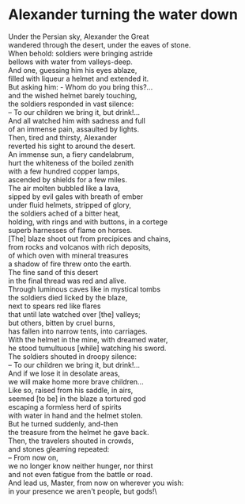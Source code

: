# Alexander turning the water down

Under the Persian sky, Alexander the Great\
wandered through the desert, under the eaves of stone.\
When behold: soldiers were bringing astride\
bellows with water from valleys-deep.\
And one, guessing him his eyes ablaze,\
filled with liqueur a helmet and extended it.\
But asking him: - Whom do you bring this?...\
and the wished helmet barely touching,\
the soldiers responded in vast silence:\
– To our children we bring it, but drink!...\
And all watched him with sadness and full\
of an immense pain, assaulted by lights.\
Then, tired and thirsty, Alexander\
reverted his sight to around the desert.\
An immense sun, a fiery candelabrum,\
hurt the whiteness of the boiled zenith\
with a few hundred copper lamps,\
ascended by shields for a few miles.\
The air molten bubbled like a lava,\
sipped by evil gales with breath of ember\
under fluid helmets, stripped of glory,\
the soldiers ached of a bitter heat,\
holding, with rings and with buttons, in a cortege\
superb harnesses of flame on horses.\
[The] blaze shoot out from precipices and chains,\
from rocks and volcanos with rich deposits,\
of which oven with mineral treasures\
a shadow of fire threw onto the earth.\
The fine sand of this desert\
in the final thread was red and alive.\
Through luminous caves like in mystical tombs\
the soldiers died licked by the blaze,\
next to spears red like flares\
that until late watched over [the] valleys;\
but others, bitten by cruel burns,\
has fallen into narrow tents, into carriages.\
With the helmet in the mine, with dreamed water,\
he stood tumultuous [while] watching his sword.\
The soldiers shouted in droopy silence:\
– To our children we bring it, but drink!...\
And if we lose it in desolate areas,\
we will make home more brave children...\
Like so, raised from his saddle, in airs,\
seemed [to be] in the blaze a tortured god\
escaping a formless herd of spirits\
with water in hand and the helmet stolen.\
But he turned suddenly, and-then\
the treasure from the helmet he gave back.\
Then, the travelers shouted in crowds,\
and stones gleaming repeated:\
– From now on,\
we no longer know neither hunger, nor thirst\
and not even fatigue from the battle or road.\
And lead us, Master, from now on wherever you wish:\
in your presence we aren't people, but gods!\
